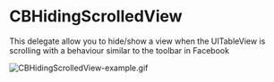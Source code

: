 # CBHidingScrolledView
This delegate allow you to hide/show a view when the UITableView is scrolling with a behaviour similar to the toolbar in Facebook

![CBHidingScrolledView-example.gif](https://bitbucket.org/repo/9eG7K4/images/3444034137-CBHidingScrolledView-example.gif)